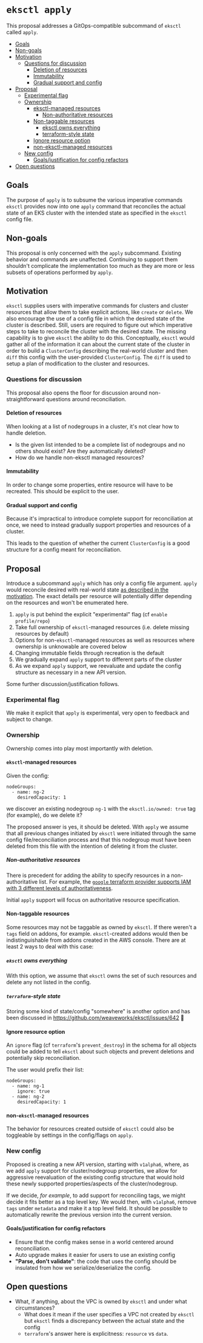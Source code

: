 # `eksctl apply`

This proposal addresses a GitOps-compatible subcommand of `eksctl` called
`apply`.

* [Goals](#goals)
* [Non-goals](#non-goals)
* [Motivation](#motivation)
   * [Questions for discussion](#questions-for-discussion)
      * [Deletion of resources](#deletion-of-resources)
      * [Immutability](#immutability)
      * [Gradual support and config](#gradual-support-and-config)
* [Proposal](#proposal)
   * [Experimental flag](#experimental-flag)
   * [Ownership](#ownership)
      * [eksctl-managed resources](#eksctl-managed-resources)
         * [Non-authoritative resources](#non-authoritative-resources)
      * [Non-taggable resources](#non-taggable-resources)
         * [eksctl owns everything](#eksctl-owns-everything)
         * [terraform-style state](#terraform-style-state)
      * [Ignore resource option](#ignore-resource-option)
      * [non-eksctl-managed resources](#non-eksctl-managed-resources)
   * [New config](#new-config)
      * [Goals/justification for config refactors](#goalsjustification-for-config-refactors)
* [Open questions](#open-questions)

## Goals

The purpose of `apply` is to subsume the various imperative commands
`eksctl` provides now into one `apply` command that reconciles the actual state
of an EKS cluster with the intended state as specified in the `eksctl` config file.

## Non-goals

This proposal is only concerned with the `apply` subcommand. Existing behavior
and commands are unaffected. Continuing to support them shouldn't complicate
the implementation too much as they are more or less subsets of
operations performed by `apply`.

## Motivation

`eksctl` supplies users with imperative commands for clusters and cluster
resources that allow them to take explicit actions, like `create` or `delete`.
We also encourage the use of a config file in which the desired state of the
cluster is described. Still, users are required to figure out which imperative
steps to take to reconcile the cluster with the desired state.
The missing capability is to give `eksctl` the ability to do this.
Conceptually, `eksctl` would gather all of the information it can about the
current state of the cluster in order to build a `ClusterConfig` describing
the real-world cluster and then `diff` this config with the user-provided
`ClusterConfig`. The `diff` is used to setup a plan of modification to the
cluster and resources.

### Questions for discussion

This proposal also opens the floor for discussion around non-straightforward
questions around reconciliation.

#### Deletion of resources

When looking at a list of nodegroups in a cluster, it's not clear how to handle
deletion.

-   Is the given list intended to be a complete list of nodegroups and
    no others should exist? Are they automatically deleted?
-   How do we handle non-eksctl managed resources?

#### Immutability

In order to change some properties, entire resource will have to be recreated.
This should be explicit to the user.

#### Gradual support and config

Because it's impractical to introduce complete support for reconciliation at
once, we need to instead gradually support properties and resources of a
cluster.

This leads to the question of whether the current `ClusterConfig` is a good
structure for a config meant for reconciliation.

## Proposal

Introduce a subcommand `apply` which has only a config file argument.
`apply` would reconcile desired with real-world state
[as described in the motivation](#motivation).
The exact details per resource will potentially differ depending on
the resources and won't be enumerated here.

1. `apply` is put behind the explicit "experimental" flag (cf `enable profile/repo`)
2. Take full ownership of `eksctl`-managed resources (i.e. delete missing resources by default)
3. Options for non-`eksctl`-managed resources as well as resources where
   ownership is unknowable are covered below
4. Changing immutable fields through recreation is the default
5. We gradually expand `apply` support to different parts of the cluster
6. As we expand `apply` support, we reevaluate and update the config structure as
   necessary in a new API version.

Some further discussion/justification follows.

### Experimental flag

We make it explicit that `apply` is experimental, very open to feedback and
subject to change.

### Ownership

Ownership comes into play most importantly with deletion.

#### `eksctl`-managed resources

Given the config:

```
nodeGroups:
  - name: ng-2
    desiredCapacity: 1
```

we discover an existing nodegroup `ng-1` with the `eksctl.io/owned: true` tag (for example),
do we delete it?

The proposed answer is yes, it should be deleted. With `apply` we assume that all
previous changes initiated by `eksctl` were initiated through the same config
file/reconciliation process and that this nodegroup must have been
deleted from this file with the intention of deleting it from the cluster.

##### Non-authoritative resources

There is precedent for adding the ability to specify resources in a
non-authoritative list. For example, the [`google` terraform provider supports IAM with 3 different levels of authoritativeness](
https://registry.terraform.io/providers/hashicorp/google/latest/docs/resources/storage_bucket_iam#google_storage_bucket_iam_policy#iam-policy-for-cloud-storage-bucket).

Initial `apply` support will focus on authoritative resource specification.

#### Non-taggable resources

Some resources may not be taggable as owned by `eksctl`.
If there weren't a `tags` field on addons, for example. `eksctl`-created
addons would then be indistinguishable from addons created in the AWS console.
There are at least 2 ways to deal with this case:

##### `eksctl` owns everything

With this option, we assume that `eksctl` owns the set of such resources and
delete any not listed in the config.

##### `terraform`-style state

Storing some kind of state/config "somewhere" is another option and has been discussed in
https://github.com/weaveworks/eksctl/issues/642

#### Ignore resource option

An `ignore` flag (cf `terraform`'s `prevent_destroy`) in the schema for all objects
could be added to tell `eksctl` about such objects and prevent deletions
and potentially skip reconciliation.

The user would prefix their list:

```
nodeGroups:
  - name: ng-1
    ignore: true
  - name: ng-2
    desiredCapacity: 1
```

#### non-`eksctl`-managed resources

The behavior for resources created outside of `eksctl` could also
be toggleable by settings in the config/flags on `apply`.

### New config

Proposed is creating a new API version, starting with `v1alpha6`, where, as we add
`apply` support for cluster/nodegroup properties, we allow for aggressive reevaluation
of the existing config structure that would hold these newly supported properties/aspects
of the cluster/nodegroup.

If we decide, _for example_, to add support for reconciling tags, we might
decide it fits better as a top level key. We would then, with `v1alpha6`, remove
`tags` under `metadata` and make it a top level field. It should be possible to
automatically rewrite the previous version into the current version.

#### Goals/justification for config refactors

-   Ensure that the config makes sense in a world centered around reconciliation.
-   Auto upgrade makes it easier for users to use an existing config
-   **"Parse, don't validate"**: the code that uses the config should be insulated from how we
    serialize/deserialize the config.

## Open questions

-   What, if anything, about the VPC is owned by `eksctl` and under what
    circumstances?
    -   What does it mean if
        the user specifies a VPC not created by `eksctl` but `eksctl` finds a
        discrepancy between the actual state and the config
    -   `terraform`'s answer here is explicitness: `resource` vs `data`.
